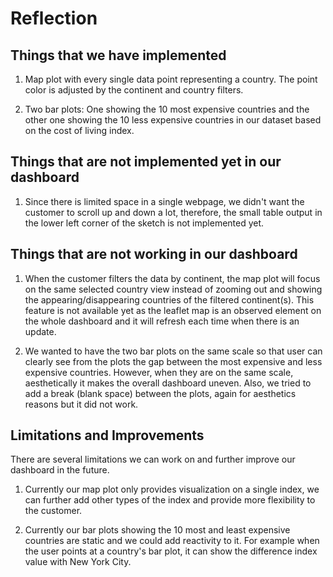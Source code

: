 # Reflection

## Things that we have implemented

1. Map plot with every single data point representing a country. The point color is adjusted by the continent and country filters.

2. Two bar plots: One showing the 10 most expensive countries and the other one showing the 10 less expensive countries in our dataset based on the cost of living index.

## Things that are not implemented yet in our dashboard

1. Since there is limited space in a single webpage, we didn't want the customer to scroll up and down a lot, therefore, the small table output in the lower left corner of the sketch is not implemented yet.


## Things that are not working in our dashboard

1. When the customer filters the data by continent, the map plot will focus on the same selected country view instead of zooming out and showing the appearing/disappearing countries of the filtered continent(s). This feature is not available yet as the leaflet map is an observed element on the whole dashboard and it will refresh each time when there is an update.

2. We wanted to have the two bar plots on the same scale so that user can clearly see from the plots the gap between the most expensive and less expensive countries. However, when they are on the same scale, aesthetically it makes the overall dashboard uneven. Also, we tried to add a break (blank space) between the plots, again for aesthetics reasons but it did not work.

## Limitations and Improvements

There are several limitations we can work on and further improve our dashboard in the future.

1. Currently our map plot only provides visualization on a single index, we can further add other types
of the index and provide more flexibility to the customer.

2. Currently our bar plots showing the 10 most and least expensive countries are static and we could add reactivity  to it. For example when the user points at a country's bar plot, it can show the difference index value with New York City.